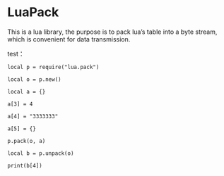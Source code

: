 # LuaPack
This is a lua library, the purpose is to pack lua’s table into a byte stream, which is convenient for data transmission.




test：

    local p = require("lua.pack")
    
    local o = p.new()
    
    local a = {}
    
    a[3] = 4
    
    a[4] = "3333333"
    
    a[5] = {}
    
    p.pack(o, a)
    
    local b = p.unpack(o)
    
    print(b[4])
